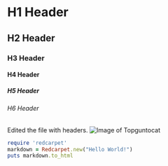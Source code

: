# H1 Header
## H2 Header
### H3 Header
#### H4 Header
##### H5 Header
###### H6 Header
Edited the file with headers.
![Image of Topguntocat](https://octodex.github.com/images/topguntocat.png)
```ruby
require 'redcarpet'
markdown = Redcarpet.new("Hello World!")
puts markdown.to_html
```
